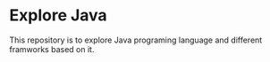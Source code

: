# Explore Java
This repository is to explore Java programing language and different framworks based on it.
